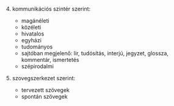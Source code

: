 4. kommunikációs szintér szerint:
    - magánéleti
    - közéleti
    - hivatalos
    - egyházi
    - tudományos
    - sajtóban megjelenő: lir, tudósítás, interjú, jegyzet, glossza, kommentár, ismertetés
    - szépirodalmi

5. szovegszerkezet szerint:
    - tervezett szövegek 
    - spontán szövegek
    
